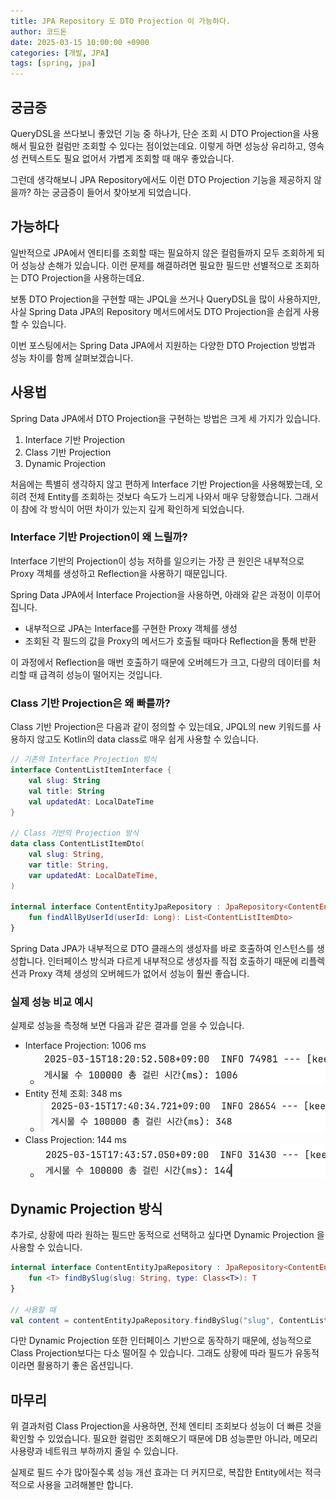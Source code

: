 ```yaml
---
title: JPA Repository 도 DTO Projection 이 가능하다.
author: 코드돈
date: 2025-03-15 10:00:00 +0900
categories: [개발, JPA]
tags: [spring, jpa]
---
```


## 궁금증

QueryDSL을 쓰다보니 좋았던 기능 중 하나가, 단순 조회 시 DTO Projection을 사용해서 필요한 컬럼만 조회할 수 있다는 점이었는데요. 이렇게 하면 성능상 유리하고, 영속성 컨텍스트도 필요 없어서 가볍게 조회할 때 매우 좋았습니다.

그런데 생각해보니 JPA Repository에서도 이런 DTO Projection 기능을 제공하지 않을까? 하는 궁금증이 들어서 찾아보게 되었습니다.

## 가능하다

일반적으로 JPA에서 엔티티를 조회할 때는 필요하지 않은 컬럼들까지 모두 조회하게 되어 성능상 손해가 있습니다. 이런 문제를 해결하려면 필요한 필드만 선별적으로 조회하는 DTO Projection을 사용하는데요.

보통 DTO Projection을 구현할 때는 JPQL을 쓰거나 QueryDSL을 많이 사용하지만, 사실 Spring Data JPA의 Repository 메서드에서도 DTO Projection을 손쉽게 사용할 수 있습니다.

이번 포스팅에서는 Spring Data JPA에서 지원하는 다양한 DTO Projection 방법과 성능 차이를 함께 살펴보겠습니다.

## 사용법

Spring Data JPA에서 DTO Projection을 구현하는 방법은 크게 세 가지가 있습니다.

1. Interface 기반 Projection
2. Class 기반 Projection
3. Dynamic Projection

처음에는 특별히 생각하지 않고 편하게 Interface 기반 Projection을 사용해봤는데, 오히려 전체 Entity를 조회하는 것보다 속도가 느리게 나와서 매우 당황했습니다. 그래서 이 참에 각 방식이 어떤 차이가 있는지 깊게 확인하게 되었습니다.

### Interface 기반 Projection이 왜 느릴까?

Interface 기반의 Projection이 성능 저하를 일으키는 가장 큰 원인은 내부적으로 Proxy 객체를 생성하고 Reflection을 사용하기 때문입니다.

Spring Data JPA에서 Interface Projection을 사용하면, 아래와 같은 과정이 이루어집니다.

- 내부적으로 JPA는 Interface를 구현한 Proxy 객체를 생성
- 조회된 각 필드의 값을 Proxy의 메서드가 호출될 때마다 Reflection을 통해 반환

이 과정에서 Reflection을 매번 호출하기 때문에 오버헤드가 크고, 다량의 데이터를 처리할 때 급격히 성능이 떨어지는 것입니다.

### Class 기반 Projection은 왜 빠를까?

Class 기반 Projection은 다음과 같이 정의할 수 있는데요, JPQL의 new 키워드를 사용하지 않고도 Kotlin의 data class로 매우 쉽게 사용할 수 있습니다.

```kotlin
// 기존의 Interface Projection 방식
interface ContentListItemInterface {
    val slug: String
    val title: String
    val updatedAt: LocalDateTime
}

// Class 기반의 Projection 방식
data class ContentListItemDto(
    val slug: String,
    var title: String,
    var updatedAt: LocalDateTime,
)

internal interface ContentEntityJpaRepository : JpaRepository<ContentEntity, Long> {
    fun findAllByUserId(userId: Long): List<ContentListItemDto>
}
```

Spring Data JPA가 내부적으로 DTO 클래스의 생성자를 바로 호출하여 인스턴스를 생성합니다. 인터페이스 방식과 다르게 내부적으로 생성자를 직접 호출하기 때문에 리플렉션과 Proxy 객체 생성의 오버헤드가 없어서 성능이 훨씬 좋습니다.

### 실제 성능 비교 예시

실제로 성능을 측정해 보면 다음과 같은 결과를 얻을 수 있습니다.

- Interface Projection: 1006 ms
  - ![alt text](/assets/img/posts/2025-03-15-dev-jparepository-using-dto-projection/image.png)
- Entity 전체 조회: 348 ms
  - ![alt text](/assets/img/posts/2025-03-15-dev-jparepository-using-dto-projection/image1.png)
- Class Projection: 144 ms
  - ![alt text](/assets/img/posts/2025-03-15-dev-jparepository-using-dto-projection/image2.png)

## Dynamic Projection 방식

추가로, 상황에 따라 원하는 필드만 동적으로 선택하고 싶다면 Dynamic Projection 을 사용할 수 있습니다.

```kotlin
internal interface ContentEntityJpaRepository : JpaRepository<ContentEntity, Long> {
    fun <T> findBySlug(slug: String, type: Class<T>): T
}

// 사용할 때
val content = contentEntityJpaRepository.findBySlug("slug", ContentListItemDto::class.java)
```

다만 Dynamic Projection 또한 인터페이스 기반으로 동작하기 때문에, 성능적으로 Class Projection보다는 다소 떨어질 수 있습니다. 그래도 상황에 따라 필드가 유동적이라면 활용하기 좋은 옵션입니다.

## 마무리 

위 결과처럼 Class Projection을 사용하면, 전체 엔티티 조회보다 성능이 더 빠른 것을 확인할 수 있었습니다. 필요한 컬럼만 조회해오기 때문에 DB 성능뿐만 아니라, 메모리 사용량과 네트워크 부하까지 줄일 수 있습니다.

실제로 필드 수가 많아질수록 성능 개선 효과는 더 커지므로, 복잡한 Entity에서는 적극적으로 사용을 고려해볼만 합니다.
